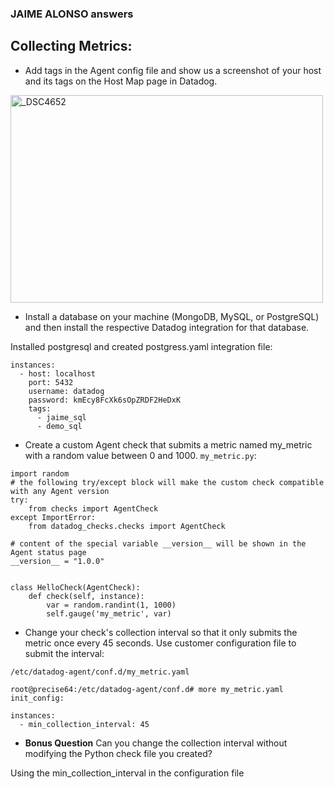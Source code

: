 ### JAIME ALONSO answers 

## Collecting Metrics:



* Add tags in the Agent config file and show us a screenshot of your host and its tags on the Host Map page in Datadog.

<a href="https://www.flickr.com/photos/147840972@N03/46831112674/in/dateposted-public/" title="host map with tag">
<img src="https://live.staticflickr.com/7915/46831112674_d15050149d_b.jpg" width="500" height="332" alt="_DSC4652"></a>


* Install a database on your machine (MongoDB, MySQL, or PostgreSQL) and then install the respective Datadog integration for that database.

Installed postgresql and created postgress.yaml integration file:
```
instances:
  - host: localhost
    port: 5432
    username: datadog
    password: kmEcy8FcXk6sOpZRDF2HeDxK
    tags:
      - jaime_sql
      - demo_sql
```
* Create a custom Agent check that submits a metric named my_metric with a random value between 0 and 1000.
`my_metric.py`:
```
import random
# the following try/except block will make the custom check compatible with any Agent version
try:
    from checks import AgentCheck
except ImportError:
    from datadog_checks.checks import AgentCheck

# content of the special variable __version__ will be shown in the Agent status page
__version__ = "1.0.0"


class HelloCheck(AgentCheck):
    def check(self, instance):
        var = random.randint(1, 1000)
        self.gauge('my_metric', var)

```

* Change your check's collection interval so that it only submits the metric once every 45 seconds.
Use customer configuration file to submit the interval:

`/etc/datadog-agent/conf.d/my_metric.yaml`
```
root@precise64:/etc/datadog-agent/conf.d# more my_metric.yaml
init_config:

instances:
  - min_collection_interval: 45
```
* **Bonus Question** Can you change the collection interval without modifying the Python check file you created?

Using the min_collection_interval in the configuration file

